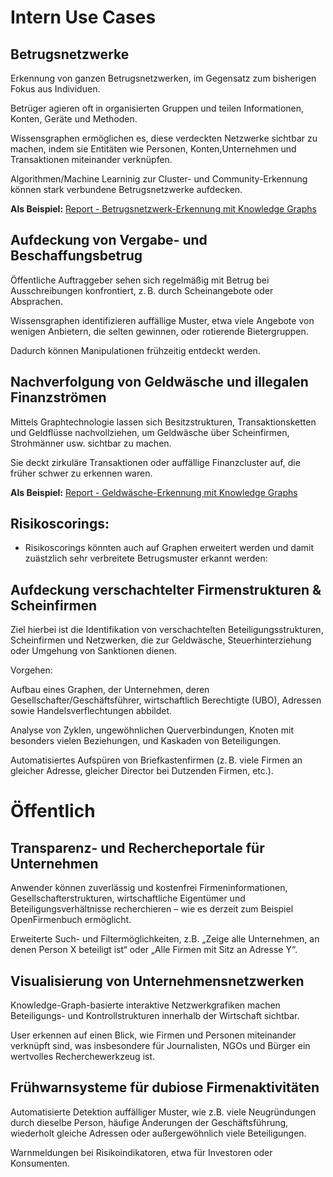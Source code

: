 
# Intern Use Cases

## Betrugsnetzwerke
Erkennung von ganzen Betrugsnetzwerken, im Gegensatz zum bisherigen Fokus aus Individuen.


Betrüger agieren oft in organisierten Gruppen und teilen Informationen, Konten, Geräte und Methoden.

Wissensgraphen ermöglichen es, diese verdeckten Netzwerke sichtbar zu machen, indem sie Entitäten wie Personen, Konten,Unternehmen und Transaktionen miteinander verknüpfen.

Algorithmen/Machine Learninig zur Cluster- und Community-Erkennung können stark verbundene Betrugsnetzwerke aufdecken.


**Als Beispiel:**
[Report - Betrugsnetzwerk-Erkennung mit Knowledge Graphs](../Usecases/Betrugsnetzwerke/Report.md) 

## Aufdeckung von Vergabe- und Beschaffungsbetrug
Öffentliche Auftraggeber sehen sich regelmäßig mit Betrug bei Ausschreibungen konfrontiert, z. B. durch Scheinangebote oder Absprachen.

Wissensgraphen identifizieren auffällige Muster, etwa viele Angebote von wenigen Anbietern, die selten gewinnen, oder rotierende Bietergruppen.

Dadurch können Manipulationen frühzeitig entdeckt werden.



## Nachverfolgung von Geldwäsche und illegalen Finanzströmen
Mittels Graphtechnologie lassen sich Besitzstrukturen, Transaktionsketten und Geldflüsse nachvollziehen, um Geldwäsche über Scheinfirmen, Strohmänner usw. sichtbar zu machen.

Sie deckt zirkuläre Transaktionen oder auffällige Finanzcluster auf, die früher schwer zu erkennen waren.



**Als Beispiel:**
[Report - Geldwäsche-Erkennung mit Knowledge Graphs](../Usecases/Betrugsnetzwerke/Report.md) 



## Risikoscorings: 
- Risikoscorings könnten auch auf Graphen erweitert werden und damit zuästzlich sehr verbreitete Betrugsmuster erkannt werden:





## Aufdeckung verschachtelter Firmenstrukturen & Scheinfirmen
Ziel hierbei ist die Identifikation von verschachtelten Beteiligungsstrukturen, Scheinfirmen und Netzwerken, die zur Geldwäsche, Steuerhinterziehung oder Umgehung von Sanktionen dienen.

Vorgehen:

Aufbau eines Graphen, der Unternehmen, deren Gesellschafter/Geschäftsführer, wirtschaftlich Berechtigte (UBO), Adressen sowie Handelsverflechtungen abbildet.

Analyse von Zyklen, ungewöhnlichen Querverbindungen, Knoten mit besonders vielen Beziehungen, und Kaskaden von Beteiligungen.

Automatisiertes Aufspüren von Briefkastenfirmen (z. B. viele Firmen an gleicher Adresse, gleicher Director bei Dutzenden Firmen, etc.).






# Öffentlich

## Transparenz- und Rechercheportale für Unternehmen
Anwender können zuverlässig und kostenfrei Firmeninformationen, Gesellschafterstrukturen, wirtschaftliche Eigentümer und Beteiligungsverhältnisse recherchieren – wie es derzeit zum Beispiel OpenFirmenbuch ermöglicht.

Erweiterte Such- und Filtermöglichkeiten, z.B. „Zeige alle Unternehmen, an denen Person X beteiligt ist“ oder „Alle Firmen mit Sitz an Adresse Y“.


## Visualisierung von Unternehmensnetzwerken

Knowledge-Graph-basierte interaktive Netzwerkgrafiken machen Beteiligungs- und Kontrollstrukturen innerhalb der Wirtschaft sichtbar.

User erkennen auf einen Blick, wie Firmen und Personen miteinander verknüpft sind, was insbesondere für Journalisten, NGOs und Bürger ein wertvolles Recherchewerkzeug ist.

## Frühwarnsysteme für dubiose Firmenaktivitäten

Automatisierte Detektion auffälliger Muster, wie z.B. viele Neugründungen durch dieselbe Person, häufige Änderungen der Geschäftsführung, wiederholt gleiche Adressen oder außergewöhnlich viele Beteiligungen.

Warnmeldungen bei Risikoindikatoren, etwa für Investoren oder Konsumenten.